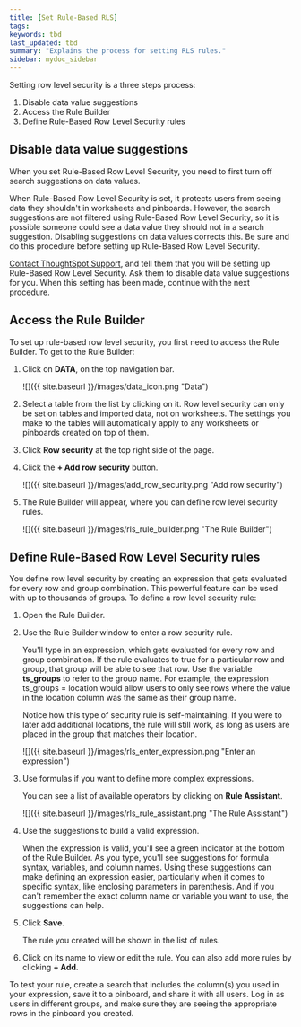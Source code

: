 ```yaml
---
title: [Set Rule-Based RLS]
tags:
keywords: tbd
last_updated: tbd
summary: "Explains the process for setting RLS rules."
sidebar: mydoc_sidebar
---
```

Setting row level security is a three steps process:

1. Disable data value suggestions
2. Access the Rule Builder
3. Define Rule-Based Row Level Security rules


## Disable data value suggestions

When you set Rule-Based Row Level Security, you need to first turn off search suggestions on data values.

When Rule-Based Row Level Security is set, it protects users from seeing data they shouldn't in worksheets and pinboards. However, the search suggestions are not filtered using Rule-Based Row Level Security, so it is possible someone could see a data value they should not in a search suggestion. Disabling suggestions on data values corrects this. Be sure and do this procedure before setting up Rule-Based Row Level Security.

[Contact ThoughtSpot Support](../misc/contact.html#), and tell them that you will be setting up Rule-Based Row Level Security. Ask them to disable data value suggestions for you. When this setting has been made, continue with the next procedure.

## Access the Rule Builder

To set up rule-based row level security, you first need to access the Rule Builder. To get to the Rule Builder:

1. Click on **DATA**, on the top navigation bar.

     ![]({{ site.baseurl }}/images/data_icon.png "Data")

2. Select a table from the list by clicking on it. Row level security can only be set on tables and imported data, not on worksheets. The settings you make to the tables will automatically apply to any worksheets or pinboards created on top of them.
3. Click **Row security** at the top right side of the page.
4. Click the **+ Add row security** button.

     ![]({{ site.baseurl }}/images/add_row_security.png "Add row security")

5. The Rule Builder will appear, where you can define row level security rules.

     ![]({{ site.baseurl }}/images/rls_rule_builder.png "The Rule Builder")

## Define Rule-Based Row Level Security rules

You define row level security by creating an expression that gets evaluated for every row and group combination. This powerful feature can be used with up to thousands of groups. To define a row level security rule:

1. Open the Rule Builder.
2. Use the Rule Builder window to enter a row security rule.

   You'll type in an expression, which gets evaluated for every row and group combination. If the rule evaluates to true for a particular row and group, that group will be able to see that row. Use the variable **ts_groups** to refer to the group name. For example, the expression ts_groups = location would allow users to only see rows where the value in the location column was the same as their group name.

   Notice how this type of security rule is self-maintaining. If you were to later add additional locations, the rule will still work, as long as users are placed in the group that matches their location.

     ![]({{ site.baseurl }}/images/rls_enter_expression.png "Enter an expression")

3. Use formulas if you want to define more complex expressions.

    You can see a list of available operators by clicking on **Rule Assistant**.

     ![]({{ site.baseurl }}/images/rls_rule_assistant.png "The Rule Assistant")

4. Use the suggestions to build a valid expression.

    When the expression is valid, you'll see a green indicator at the bottom of the Rule Builder. As you type, you'll see suggestions for formula syntax, variables, and column names. Using these suggestions can make defining an expression easier, particularly when it comes to specific syntax, like enclosing parameters in parenthesis. And if you can't remember the exact column name or variable you want to use, the suggestions can help.

5. Click **Save**.

   The rule you created will be shown in the list of rules.
6. Click on its name to view or edit the rule.
    You can also add more rules by clicking **+ Add**.


To test your rule, create a search that includes the column(s) you used in your expression, save it to a pinboard, and share it with all users. Log in as users in different groups, and make sure they are seeing the appropriate rows in the pinboard you created.
